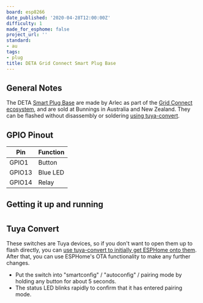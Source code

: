 ```yaml
---
board: esp8266
date_published: '2020-04-28T12:00:00Z'
difficulty: 1
made_for_esphome: false
project_url: ''
standard:
- au
tags:
- plug
title: DETA Grid Connect Smart Plug Base
---
```


## General Notes

The DETA [Smart Plug Base](https://www.bunnings.com.au/deta-smart-plug-base-with-grid-connect_p0098817) are made by Arlec as part of the [Grid Connect ecosystem](https://grid-connect.com.au/), and are sold at Bunnings in Australia and New Zealand. They can be flashed without disassembly or soldering [using tuya-convert](#tuya-convert).

## GPIO Pinout

| Pin | Function |
| --- | -------- |
| GPIO1 | Button |
| GPIO13 | Blue LED |
| GPIO14 | Relay |

## Getting it up and running

#

## Tuya Convert

These switches are Tuya devices, so if you don't want to open them up to flash directly, you can [use tuya-convert to initially get ESPHome onto them](/guides/tuya-convert/). After that, you can use ESPHome's OTA functionality to make any further changes.
- Put the switch into "smartconfig" / "autoconfig" / pairing mode by holding any button for about 5 seconds.
- The status LED blinks rapidly to confirm that it has entered pairing mode.